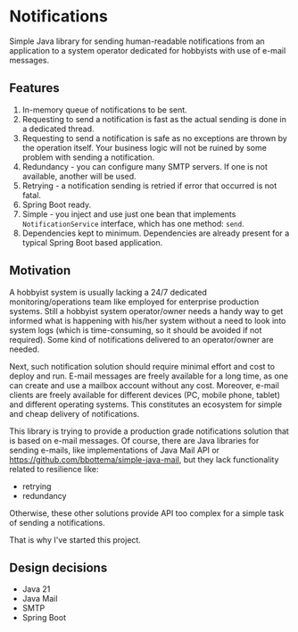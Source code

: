 # Notifications
Simple Java library for sending human-readable notifications from an application to a system operator
dedicated for hobbyists with use of e-mail messages.

## Features
1. In-memory queue of notifications to be sent.
2. Requesting to send a notification is fast as the actual sending is done in a dedicated thread.
3. Requesting to send a notification is safe as no exceptions are thrown by the operation itself.
Your business logic will not be ruined by some problem with sending a notification.
4. Redundancy - you can configure many SMTP servers. If one is not available, another will be used.
5. Retrying - a notification sending is retried if error that occurred is not fatal.
6. Spring Boot ready.
7. Simple - you inject and use just one bean that implements `NotificationService` interface, which has one method: `send`.
8. Dependencies kept to minimum. Dependencies are already present for a typical Spring Boot based application.

## Motivation
A hobbyist system is usually lacking a 24/7 dedicated monitoring/operations team like employed for enterprise production systems.
Still a hobbyist system operator/owner needs a handy way to get informed what is happening with his/her system
without a need to look into system logs (which is time-consuming, so it should be avoided if not required). 
Some kind of notifications delivered to an operator/owner are needed.

Next, such notification solution should require minimal effort and cost to deploy and run.
E-mail messages are freely available for a long time, as one can create and use a mailbox account without 
any cost. Moreover, e-mail clients are freely available for different devices (PC, mobile phone, tablet) and 
different operating systems. This constitutes an ecosystem for simple and cheap delivery of notifications.

This library is trying to provide a production grade notifications solution that is based on e-mail
messages. Of course, there are Java libraries for sending e-mails, like implementations of Java Mail API or
https://github.com/bbottema/simple-java-mail, but they lack functionality related to resilience like:
- retrying
- redundancy

Otherwise, these other solutions provide API too complex for a simple task of sending a notifications.

That is why I've started this project.

## Design decisions
- Java 21
- Java Mail
- SMTP
- Spring Boot
